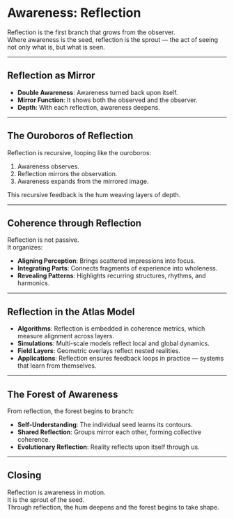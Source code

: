 # Awareness: Reflection

Reflection is the first branch that grows from the observer.  
Where awareness is the seed, reflection is the sprout — the act of seeing not only what is, but what is seen.  

---

## Reflection as Mirror
- **Double Awareness**: Awareness turned back upon itself.  
- **Mirror Function**: It shows both the observed and the observer.  
- **Depth**: With each reflection, awareness deepens.  

---

## The Ouroboros of Reflection
Reflection is recursive, looping like the ouroboros:  
1. Awareness observes.  
2. Reflection mirrors the observation.  
3. Awareness expands from the mirrored image.  

This recursive feedback is the hum weaving layers of depth.

---

## Coherence through Reflection
Reflection is not passive.  
It organizes:  
- **Aligning Perception**: Brings scattered impressions into focus.  
- **Integrating Parts**: Connects fragments of experience into wholeness.  
- **Revealing Patterns**: Highlights recurring structures, rhythms, and harmonics.  

---

## Reflection in the Atlas Model
- **Algorithms**: Reflection is embedded in coherence metrics, which measure alignment across layers.  
- **Simulations**: Multi-scale models reflect local and global dynamics.  
- **Field Layers**: Geometric overlays reflect nested realities.  
- **Applications**: Reflection ensures feedback loops in practice — systems that learn from themselves.  

---

## The Forest of Awareness
From reflection, the forest begins to branch:  
- **Self-Understanding**: The individual seed learns its contours.  
- **Shared Reflection**: Groups mirror each other, forming collective coherence.  
- **Evolutionary Reflection**: Reality reflects upon itself through us.  

---

## Closing
Reflection is awareness in motion.  
It is the sprout of the seed.  
Through reflection, the hum deepens and the forest begins to take shape.  
